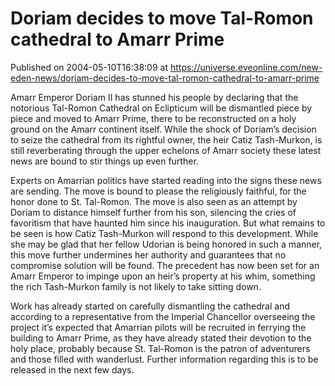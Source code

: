 # Doriam decides to move Tal-Romon cathedral to Amarr Prime
Published on 2004-05-10T16:38:09 at https://universe.eveonline.com/new-eden-news/doriam-decides-to-move-tal-romon-cathedral-to-amarr-prime

Amarr Emperor Doriam II has stunned his people by declaring that the notorious Tal-Romon Cathedral on Eclipticum will be dismantled piece by piece and moved to Amarr Prime, there to be reconstructed on a holy ground on the Amarr continent itself. While the shock of Doriam’s decision to seize the cathedral from its rightful owner, the heir Catiz Tash-Murkon, is still reverberating through the upper echelons of Amarr society these latest news are bound to stir things up even further.   
  
Experts on Amarrian politics have started reading into the signs these news are sending. The move is bound to please the religiously faithful, for the honor done to St. Tal-Romon. The move is also seen as an attempt by Doriam to distance himself further from his son, silencing the cries of favoritism that have haunted him since his inauguration. But what remains to be seen is how Catiz Tash-Murkon will respond to this development. While she may be glad that her fellow Udorian is being honored in such a manner, this move further undermines her authority and guarantees that no compromise solution will be found. The precedent has now been set for an Amarr Emperor to impinge upon an heir’s property at his whim, something the rich Tash-Murkon family is not likely to take sitting down.   
  
Work has already started on carefully dismantling the cathedral and according to a representative from the Imperial Chancellor overseeing the project it’s expected that Amarrian pilots will be recruited in ferrying the building to Amarr Prime, as they have already stated their devotion to the holy place, probably because St. Tal-Romon is the patron of adventurers and those filled with wanderlust. Further information regarding this is to be released in the next few days.
